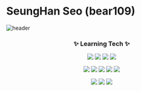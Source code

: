 # SeungHan Seo (bear109)
![header](https://capsule-render.vercel.app/api?type=rect&color=0:185a9d,100:a82da8&height=250&section=header&text=Seung%20Han&fontSize=90&animation=blink&fontColor=ffffff)

<h3 align="center">✨ Learning Tech ✨ </h3>

<p align="center">
  <img src="https://img.shields.io/badge/HTML5-E34F26?style=for-square&logo=HTML5&logoColor=white"/>
  <img src="https://img.shields.io/badge/CSS3-1572B6?style=for-square&logo=CSS3&logoColor=white"/>
  <img src="https://img.shields.io/badge/JavaScript-F7DF1E?style=for-square&logo=JavaScript&logoColor=white"/>
  <img src="https://img.shields.io/badge/TypeScript-3178C6?style=for-square&logo=TypeScript&logoColor=white">
</p>

<p align="center">
  <img src="https://img.shields.io/badge/React-61DAFB?style=for--square&logo=React&logoColor=white"/>
  <img src="https://img.shields.io/badge/Redux-764ABC?style=for--square&logo=Redux&logoColor=white"/>
  <img src="https://img.shields.io/badge/React%20Native-61DAFB?&style=for--square&logo=React&logoColor=white"/>
  <img src="https://img.shields.io/badge/Next.js-000000?&style=for--square&logo=Next.js&logoColor=white"/>
  <img src="https://img.shields.io/badge/Vercel-000000?&style=for--square&logo=Vercel&logoColor=white"/>
</p>

<p align="center">
  <img src="https://img.shields.io/badge/Sass-CC6699?style=for-square&logo=Sass&logoColor=white"/>
  <img src="https://img.shields.io/badge/Tailwind%20CSS-06B6D4?style=for-square&logo=TailwindCSS&logoColor=white"/>
  <img src="https://img.shields.io/badge/styled-components-DB7093?style=for-square&logo=styled-components&logoColor=white"/>
</p>
